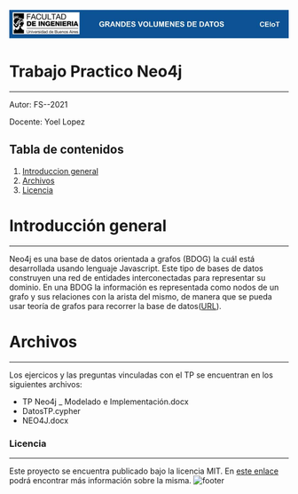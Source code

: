 ![header](Images/LogoHeader.jpg)

# Trabajo Practico Neo4j
---
Autor: FS--2021

Docente: Yoel Lopez

Tabla de contenidos
---
1. [Introduccion general](#introduccion)
2. [Archivos](#Archivos)
3. [Licencia](#Licencia)


# Introducción general
---
Neo4j es una base de datos orientada a  grafos (BDOG) la cuál está desarrollada usando lenguaje Javascript.
Este tipo de bases de datos construyen una red de entidades interconectadas para representar su dominio. En una BDOG la información es representada como nodos de un grafo y sus relaciones con la arista del mismo, de manera que se pueda usar teoría de grafos para recorrer la base de datos([URL](http://blog.jortilles.com/neo4j/)).

# Archivos
---
Los ejercicos y las preguntas vinculadas con el TP se encuentran en los siguientes archivos: 

* TP Neo4j _ Modelado e Implementación.docx
* DatosTP.cypher
* NEO4J.docx

### Licencia
---

Este proyecto se encuentra publicado bajo la licencia MIT. En [este enlace](https://opensource.org/licenses/MIT) podrá encontrar más información sobre la misma.
![footer](Images/LogoFooter.jpg)
